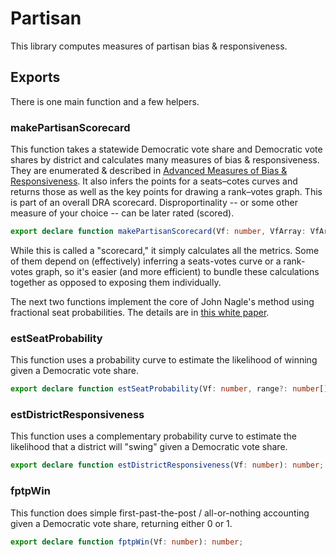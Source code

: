 # Partisan

This library computes measures of partisan bias & responsiveness.

## Exports

There is one main function and a few helpers. 

### makePartisanScorecard

This function takes a statewide Democratic vote share and Democratic vote shares by district and calculates many measures of bias & responsiveness.
They are enumerated & described in [Advanced Measures of Bias & Responsiveness](https://medium.com/dra-2020/advanced-measures-of-bias-responsiveness-c1bf182d29a9).
It also infers the points for a seats–cotes curves and returns those as well as the key points for drawing a rank–votes graph.
This is part of an overall DRA scorecard.
Disproportinality -- or some other measure of your choice -- can be later rated (scored).

``` TypeScript
export declare function makePartisanScorecard(Vf: number, VfArray: VfArray, bLog: boolean = false): PartisanScorecard;
``` 

While this is called a "scorecard," it simply calculates all the metrics.
Some of them depend on (effectively) inferring a seats-votes curve or a rank-votes graph,
so it's easier (and more efficient) to bundle these calculations together as opposed to exposing them individually.

The next two functions implement the core of John Nagle's method using fractional seat probabilities.
The details are in [this white paper](https://lipid.phys.cmu.edu/nagle/Technical/FractionalSeats2.pdf).

### estSeatProbability

This function uses a probability curve to estimate the likelihood of winning given a Democratic vote share.

``` TypeScript
export declare function estSeatProbability(Vf: number, range?: number[]): number
``` 

### estDistrictResponsiveness

This function uses a complementary probability curve to estimate the likelihood that a district will "swing" given a Democratic vote share.

``` TypeScript
export declare function estDistrictResponsiveness(Vf: number): number;
``` 
  
### fptpWin

This function does simple first-past-the-post / all-or-nothing accounting given a Democratic vote share, returning either 0 or 1.

``` TypeScript
export declare function fptpWin(Vf: number): number;
``` 